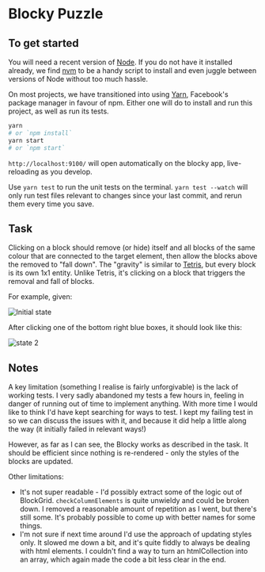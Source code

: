 # Blocky Puzzle

## To get started

You will need a recent version of [Node]. If you do not have it installed already, we find [nvm] to be a handy script to install and even juggle between versions of Node without too much hassle.

On most projects, we have transitioned into using [Yarn], Facebook's package manager in favour of npm. Either one will do to install and run this project, as well as run its tests.

```sh
yarn
# or `npm install`
yarn start
# or `npm start`
```

`http://localhost:9100/` will open automatically on the blocky app, live-reloading as you develop.

Use `yarn test` to run the unit tests on the terminal. `yarn test --watch` will only run test files relevant to changes since your last commit, and rerun them every time you save.

## Task

Clicking on a block should remove (or hide) itself and all blocks of the same colour that are connected to the target element, then allow the blocks above the removed to "fall down". The "gravity" is similar to [Tetris], but every block is its own 1x1 entity. Unlike Tetris, it's clicking on a block that triggers the removal and fall of blocks.

For example, given:

![Initial state](./initial.jpg)

After clicking one of the bottom right blue boxes, it should look like this:

![state 2](./expectedResult.jpg)

[node]: https://nodejs.org/en/ "Node is a JavaScript runtime built on Chrome's V8 JavaScript engine"
[nvm]: https://github.com/creationix/nvm 'Because nobody wants to upgrade and downgrade Node per project'
[yarn]: https://yarnpkg.com/en/docs/install 'Never go full Facebook though'
[tetris]: https://en.wikipedia.org/wiki/Tetris "You've played Tetris, right?"

## Notes

A key limitation (something I realise is fairly unforgivable) is the lack of working tests. I very sadly abandoned my tests a few hours in, feeling in danger of running out of time to implement anything. With more time I would like to think I'd have kept searching for ways to test. I kept my failing test in so we can discuss the issues with it, and because it did help a little along the way (it initially failed in relevant ways!)

However, as far as I can see, the Blocky works as described in the task. It should be efficient since nothing is re-rendered - only the styles of the blocks are updated.

Other limitations:
- It's not super readable - I'd possibly extract some of the logic out of BlockGrid. `checkColumnElements` is quite unwieldy and could be broken down. I removed a reasonable amount of repetition as I went, but there's still some. It's probably possible to come up with better names for some things.
- I'm not sure if next time around I'd use the approach of updating styles only. It slowed me down a bit, and it's quite fiddly to always be dealing with html elements. I couldn't find a way to turn an htmlCollection into an array, which again made the code a bit less clear in the end.
